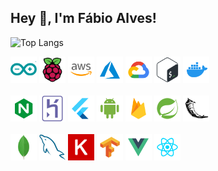 ## Hey 👋, I'm Fábio Alves!

![Top Langs](https://github-readme-stats.vercel.app/api/top-langs/?username=fabioafreitas&theme=default&langs_count=10&hide=html&layout=compact)

<div>
  <img src="https://raw.githubusercontent.com/fabioafreitas/fabioafreitas/main/svgs/arduino.svg" alt="arduino" height='42px'/>
  <img src="https://raw.githubusercontent.com/fabioafreitas/fabioafreitas/main/svgs/raspberrypi.svg" alt="raspberrypi" height='42px'/>
  <img src="https://raw.githubusercontent.com/fabioafreitas/fabioafreitas/main/svgs/aws.svg" alt="aws" height='42px'/>
  <img src="https://raw.githubusercontent.com/fabioafreitas/fabioafreitas/main/svgs/azure.svg" alt="azure" height='42px'/>
  <img src="https://raw.githubusercontent.com/fabioafreitas/fabioafreitas/main/svgs/google-cloud.svg" alt="google-cloud" height='42px'/>
  <img src="https://raw.githubusercontent.com/fabioafreitas/fabioafreitas/main/svgs/bash.svg" alt="bash" height='42px'/>
  <img src="https://raw.githubusercontent.com/fabioafreitas/fabioafreitas/main/svgs/docker.svg" alt="docker" height='42px'/>
<div>
<br>
<div/>
  <img src="https://raw.githubusercontent.com/fabioafreitas/fabioafreitas/main/svgs/nginx.svg" alt="nginx" height='42px'/>
  <img src="https://raw.githubusercontent.com/fabioafreitas/fabioafreitas/main/svgs/heroku.svg" alt="heroku" height='42px'/>
  <img src="https://raw.githubusercontent.com/fabioafreitas/fabioafreitas/main/svgs/flutter.svg" alt="flutter" height='42px'/>
  <img src="https://raw.githubusercontent.com/fabioafreitas/fabioafreitas/main/svgs/android.svg" alt="android" height='42px'/>
  <img src="https://raw.githubusercontent.com/fabioafreitas/fabioafreitas/main/svgs/firebase.svg" alt="firebase" height='42px'/>
  <img src="https://raw.githubusercontent.com/fabioafreitas/fabioafreitas/main/svgs/spring.svg" alt="spring" height='42px'/>
  <img src="https://raw.githubusercontent.com/fabioafreitas/fabioafreitas/main/svgs/flask.svg" alt="flask" height='42px'/>
<div>
<br>  
<div/>
  <img src="https://raw.githubusercontent.com/fabioafreitas/fabioafreitas/main/svgs/mongodb.svg" alt="mongodb" height='42px'/>
  <img src="https://raw.githubusercontent.com/fabioafreitas/fabioafreitas/main/svgs/mysql.svg" alt="mysql" height='42px'/>
  <img src="https://raw.githubusercontent.com/fabioafreitas/fabioafreitas/main/svgs/keras.svg" alt="keras" height='42px'/>
  <img src="https://raw.githubusercontent.com/fabioafreitas/fabioafreitas/main/svgs/tensorflow.svg" alt="tensorflow" height='42px'/>
  <img src="https://raw.githubusercontent.com/fabioafreitas/fabioafreitas/main/svgs/vue.svg" alt="vue" height='42px'/>
  <img src="https://raw.githubusercontent.com/fabioafreitas/fabioafreitas/main/svgs/react.svg" alt="react" height='42px'/>
<div/>
